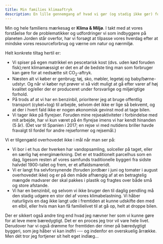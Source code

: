 ```yaml
---
title: Min families klimaaftryk
description: En lille gennemgang af hvad vi gør (og stadig ikke gør) for at nedbringe vores klimaaftryk og leve bæredygtigt og med omsorg for planter, dyr og andre mennesker.
---
```


Min og hele familiens mærkesag er **Klima & Miljø**.
I takt med at vores forståelse for de problematikker og udfordringer
vi som indbyggere på planeten Jorden står overfor, har vi forsøgt at
tilpasse vores hverdag efter at mindske vores resourceforbrug og værne
om natur og nærmiljø.

Helt konkrete tiltag hertil er:
 *  Vi spiser på egen matrikkel en pescetarisk kost
    (dvs. uden kød foruden fisk);rent klimamæssigt er det en af de bedste
    ting man som forbruger kan gøre for at nedsætte sit CO<sub>2</sub>-aftryk.
 *  Næsten alt vi køber er genbrug; tøj, sko, møbler, legetøj og baby/børne-udstyr.
    Og når vi køber nyt prøver vi så vidt muligt at gå efter varer af høj
    kvalitet og/eller der er produceret under forsvarlige og miljørigtige
    forhold.
 *  På trods af at vi har en benzinbil, prioriterer jeg at bruge offentlig
    transport (cykel+tog) til arbejde, selvom det ikke er lige så bekvemt, og
    at der i hvert fald ikke er nogen økonomisk gevinst mod at tage bilen.
 *  Vi tager ikke på flyrejser. Foruden mine rejseaktiviteter i forbindelse
    med mit arbejde, har vi kun været på én flyrejse imens vi har kendt
    hinanden (5 år). (Det var til Spanien i 2017; en rejse vi med nutidens briller
    havde fravalgt til fordel for andre rejseformer og rejsemål.)
        
Vi er tilgengæld overhovedet ikke i mål når man ser på:
 *  Vi bor i et hus der hverken har vandopsamling, solceller på taget,
    eller en særlig høj energimærkning.
    Det er et traditionelt parcelhus som en dag,
    ligesom resten af vores samfunds traditionelle byggeri fra sidste halvdel
    1900-tallet og frem, er et affaldsmareridt.
 *  Vi er langt fra selvforsynende (foruden jordbær i juni og tomater i august
    overhovedet ikke) og er på den måde afhængig af at en betragtelig mængde
    madvarer der skal pakkes i plastik og fragtes over både små og store afstande.
 *  Vi har en benzinbil, og selvom vi ikke bruger den til daglig pendling
    må den stadig udgøre en stor del af vores klimabelastning. Vi håber naturligvis
    en dag ikke langt ude i fremtiden at kunne udskifte den med en elbil, eller
    hvis man kan få familielivet til at gå op, helt at droppe bilen.


Der er sikkert også andre ting end hvad jeg nævner her som vi kunne gøre for at
leve mere bæredygtigt. Det er en proces jeg tror vil vare hele livet.
Derudover har vi også drømme for fremtiden der rimer på bæredygtigt byggeri,
som jeg håber vi kan indfri --- og indenfor en overskuelig årrække.
Men dét tror jeg fortjener sit helt eget indlæg...
